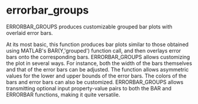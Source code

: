 # errorbar_groups
ERRORBAR_GROUPS produces customizable grouped bar plots with overlaid error bars.

At its most basic, this function produces bar plots similar to those obtained using MATLAB's BAR(Y,'grouped') function call, and then overlays error bars onto the corresponding bars. 
ERRORBAR_GROUPS allows customizing the plot in several ways. For instance, both the width of the bars themselves and that of the error bars can be adjusted. The function allows asymmetric values for the lower and upper bounds of the error bars. The colors of the bars and error bars can also be customized. ERRORBAR_GROUPS allows transmitting optional input property-value pairs to both the BAR and ERRORBAR functions, making it quite versatile.